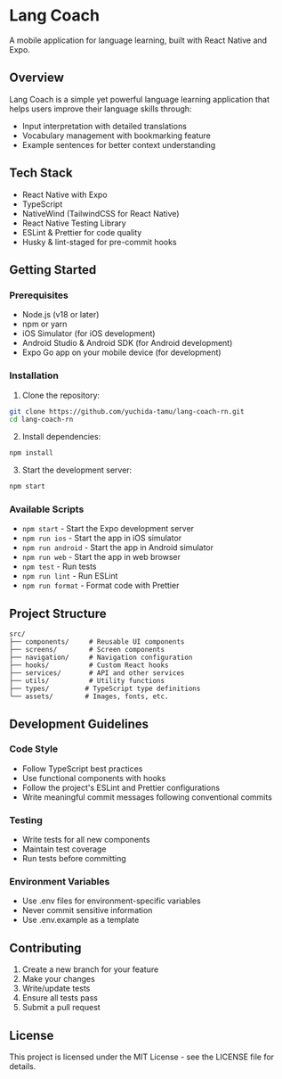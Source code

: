 # Lang Coach

A mobile application for language learning, built with React Native and Expo.

## Overview

Lang Coach is a simple yet powerful language learning application that helps users improve their language skills through:

- Input interpretation with detailed translations
- Vocabulary management with bookmarking feature
- Example sentences for better context understanding

## Tech Stack

- React Native with Expo
- TypeScript
- NativeWind (TailwindCSS for React Native)
- React Native Testing Library
- ESLint & Prettier for code quality
- Husky & lint-staged for pre-commit hooks

## Getting Started

### Prerequisites

- Node.js (v18 or later)
- npm or yarn
- iOS Simulator (for iOS development)
- Android Studio & Android SDK (for Android development)
- Expo Go app on your mobile device (for development)

### Installation

1. Clone the repository:

```bash
git clone https://github.com/yuchida-tamu/lang-coach-rn.git
cd lang-coach-rn
```

2. Install dependencies:

```bash
npm install
```

3. Start the development server:

```bash
npm start
```

### Available Scripts

- `npm start` - Start the Expo development server
- `npm run ios` - Start the app in iOS simulator
- `npm run android` - Start the app in Android simulator
- `npm run web` - Start the app in web browser
- `npm test` - Run tests
- `npm run lint` - Run ESLint
- `npm run format` - Format code with Prettier

## Project Structure

```
src/
├── components/     # Reusable UI components
├── screens/        # Screen components
├── navigation/     # Navigation configuration
├── hooks/          # Custom React hooks
├── services/       # API and other services
├── utils/          # Utility functions
├── types/         # TypeScript type definitions
└── assets/        # Images, fonts, etc.
```

## Development Guidelines

### Code Style

- Follow TypeScript best practices
- Use functional components with hooks
- Follow the project's ESLint and Prettier configurations
- Write meaningful commit messages following conventional commits

### Testing

- Write tests for all new components
- Maintain test coverage
- Run tests before committing

### Environment Variables

- Use .env files for environment-specific variables
- Never commit sensitive information
- Use .env.example as a template

## Contributing

1. Create a new branch for your feature
2. Make your changes
3. Write/update tests
4. Ensure all tests pass
5. Submit a pull request

## License

This project is licensed under the MIT License - see the LICENSE file for details.
